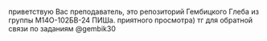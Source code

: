 приветствую Вас преподаватель, это репозиторий Гембицкого Глеба из группы М14О-102БВ-24 ПИШа. приятного просмотра)
тг для обратной связи по заданиям @gembik30
